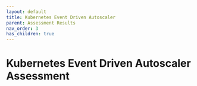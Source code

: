 ```yaml
---
layout: default
title: Kubernetes Event Driven Autoscaler
parent: Assessment Results
nav_order: 3
has_children: true
---
```


# Kubernetes Event Driven Autoscaler Assessment